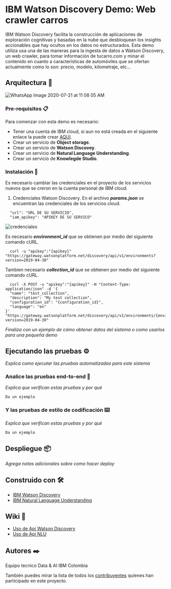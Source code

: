 # IBM Watson Discovery Demo: Web crawler carros

IBM Watson Discovery facilita la construcción de aplicaciones de exploración cognitivas y basadas en la nube que desbloquean los insights accionables que hay ocultos en los datos no estructurados. Esta demo utiliza usa una de las maneras para la ingesta de datos a Watson Discovery, un web crawler, para tomar información de tucarro.com y minar el contenido en cuanto a características de automóviles que se ofertan actualmente como lo son: precio, modelo, kilometraje, etc… 

## Arquitectura 🚀
![WhatsApp Image 2020-07-21 at 11 08 05 AM](https://user-images.githubusercontent.com/46906169/88103650-e6f2dc80-cb66-11ea-9963-32ef5e304002.jpeg)

### Pre-requisitos 📋

Para comenzar con esta demo es necesario:
- Tener una cuenta de IBM cloud, si aun no está creada en el siguiente enlace la puede crear [AQUI](https://cloud.ibm.com/).
- Crear un servicio de **Object storage**.
- Crear un servicio de **Watson Discovey**.
- Crear un servicio de **Natural Language Understanding**.
- Crear un servicio de **Knowlegde Studio**.

### Instalación 🔧

Es necesario cambiar las credenciales en el proyecto de los servicios nuevos que se creron en la cuenta personal de IBM cloud.
1. Credenciales Watson Discovery.
En el archivo ***params.json*** se encuentran las credenciales de los servicios cloud.

```
  "url": "URL DE SU SERVICIO",
  "iam_apikey": "APIKEY DE SU SERVICO"
```
![credenciales](https://user-images.githubusercontent.com/46906169/88110643-2bd04080-cb72-11ea-855b-bc3e31472421.png)

Es necesario ***environment_id*** que se obtienen por medio del siguiente comando cURL.
```
  curl -u "apikey":"{apikey}" "https://gateway.watsonplatform.net/discovery/api/v1/environments?version=2019-04-30"
```
Tambien necesario ***collection_id*** que se obtienen por medio del siguiente comando cURL.
```
  curl -X POST -u "apikey":"{apikey}" -H "Content-Type: application/json" -d '{
  "name": "test_collection",
  "description": "My test collection",
  "configuration_id": "{configuration_id}",
  "language": "en"
}' "https://gateway.watsonplatform.net/discovery/api/v1/environments/{environment_id}/collections?version=2019-04-30"
```

_Finaliza con un ejemplo de cómo obtener datos del sistema o como usarlos para una pequeña demo_

## Ejecutando las pruebas ⚙️

_Explica como ejecutar las pruebas automatizadas para este sistema_

### Analice las pruebas end-to-end 🔩

_Explica que verifican estas pruebas y por qué_

```
Da un ejemplo
```

### Y las pruebas de estilo de codificación ⌨️

_Explica que verifican estas pruebas y por qué_

```
Da un ejemplo
```

## Despliegue 📦

_Agrega notas adicionales sobre como hacer deploy_

## Construido con 🛠️

* [IBM Watson Discovery](https://cloud.ibm.com/docs/discovery?topic=discovery-sources#connectwebcrawl) 
* [IBM Natural Language Understanding](https://www.ibm.com/co-es/cloud/watson-natural-language-understanding) 

## Wiki 📖
* [Uso de Api Watson Discovery](https://cloud.ibm.com/apidocs/discovery)
* [Uso de Api NLU](https://cloud.ibm.com/apidocs/natural-language-understanding)
## Autores ✒️

Equipo tecnico Data & AI IBM Colombia

También puedes mirar la lista de todos los [contribuyentes](https://github.com/your/project/contributors) quíenes han participado en este proyecto. 

